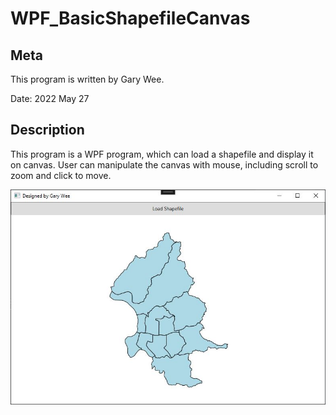 # WPF_BasicShapefileCanvas

## Meta
This program is written by Gary Wee.

Date: 2022 May 27

## Description
This program is a WPF program, which can load a shapefile and display it on canvas.
User can manipulate the canvas with mouse, including scroll to zoom and click to move.

![WPF_Windows.jpg](/WPF_Windows.jpg)
